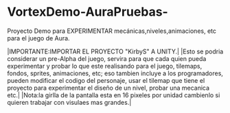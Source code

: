 # VortexDemo-AuraPruebas-
Proyecto Demo para EXPERIMENTAR mecánicas,niveles,animaciones, etc para el juego de Aura.

|IMPORTANTE:IMPORTAR EL PROYECTO "KirbyS" A UNITY.|
|Esto se podria considerar un pre-Alpha del juego, servira para que cada quien pueda experimentar y probar lo que este realisando para el juego, tilemaps, fondos, sprites, animaciones, etc; eso tambien incluye a los programadores, pueden modificar el codigo del personaje, usar el tilemap que tiene el proyecto para experimentar el diseño de un nivel, probar una mecanica etc.|
|Nota:la girlla de la pantalla esta en 16 pixeles por unidad cambienlo si quieren trabajar con visulaes mas grandes.|
